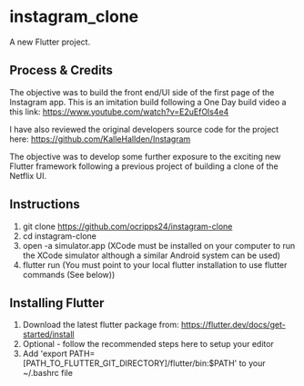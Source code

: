 # instagram_clone

A new Flutter project.

## Process & Credits
The objective was to build the front end/UI side of the first page of the Instagram app. This is an imitation build following a One Day build video a this link: https://www.youtube.com/watch?v=E2uEfOls4e4

I have also reviewed the original developers source code for the project here: https://github.com/KalleHallden/Instagram 

The objective was to develop some further exposure to the exciting new Flutter framework following a previous project of building a clone of the Netflix UI. 

## Instructions

1. git clone https://github.com/ocripps24/instagram-clone
2. cd instagram-clone
3. open -a simulator.app (XCode must be installed on your computer to run the XCode simulator although a similar Android system can be used)
4. flutter run (You must point to your local flutter installation to use flutter commands (See below))

## Installing Flutter

1. Download the latest flutter package from: https://flutter.dev/docs/get-started/install
2. Optional - follow the recommended steps here to setup your editor
3. Add 'export PATH=[PATH_TO_FLUTTER_GIT_DIRECTORY]/flutter/bin:$PATH' to your ~/.bashrc file